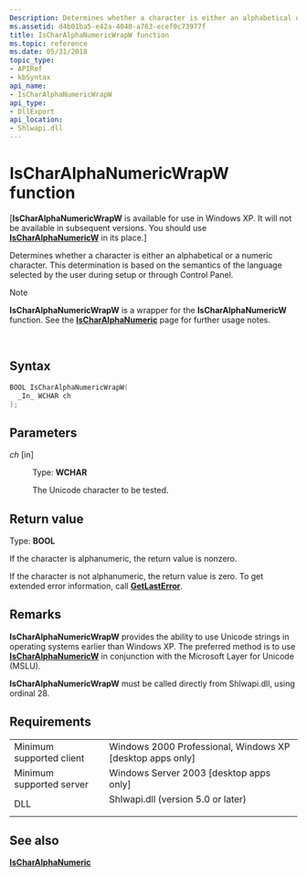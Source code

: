 ```yaml
---
Description: Determines whether a character is either an alphabetical or a numeric character.
ms.assetid: d4b01ba5-e42a-4040-a763-ecef0c73977f
title: IsCharAlphaNumericWrapW function
ms.topic: reference
ms.date: 05/31/2018
topic_type: 
- APIRef
- kbSyntax
api_name: 
- IsCharAlphaNumericWrapW
api_type: 
- DllExport
api_location: 
- Shlwapi.dll
---
```


# IsCharAlphaNumericWrapW function

\[**IsCharAlphaNumericWrapW** is available for use in Windows XP. It will not be available in subsequent versions. You should use [**IsCharAlphaNumericW**](https://msdn.microsoft.com/library/ms647483(v=VS.85).aspx) in its place.\]

Determines whether a character is either an alphabetical or a numeric character. This determination is based on the semantics of the language selected by the user during setup or through Control Panel.

> [!Note]  
> **IsCharAlphaNumericWrapW** is a wrapper for the **IsCharAlphaNumericW** function. See the [**IsCharAlphaNumeric**](https://msdn.microsoft.com/library/ms647483(v=VS.85).aspx) page for further usage notes.

 

## Syntax


```C++
BOOL IsCharAlphaNumericWrapW(
  _In_ WCHAR ch
);
```



## Parameters

<dl> <dt>

*ch* \[in\]
</dt> <dd>

Type: **WCHAR**

The Unicode character to be tested.

</dd> </dl>

## Return value

Type: **BOOL**

If the character is alphanumeric, the return value is nonzero.

If the character is not alphanumeric, the return value is zero. To get extended error information, call [**GetLastError**](https://msdn.microsoft.com/library/ms679360(v=VS.85).aspx).

## Remarks

**IsCharAlphaNumericWrapW** provides the ability to use Unicode strings in operating systems earlier than Windows XP. The preferred method is to use [**IsCharAlphaNumericW**](https://msdn.microsoft.com/library/ms647483(v=VS.85).aspx) in conjunction with the Microsoft Layer for Unicode (MSLU).

**IsCharAlphaNumericWrapW** must be called directly from Shlwapi.dll, using ordinal 28.

## Requirements



|                                     |                                                                                                               |
|-------------------------------------|---------------------------------------------------------------------------------------------------------------|
| Minimum supported client<br/> | Windows 2000 Professional, Windows XP \[desktop apps only\]<br/>                                        |
| Minimum supported server<br/> | Windows Server 2003 \[desktop apps only\]<br/>                                                          |
| DLL<br/>                      | <dl> <dt>Shlwapi.dll (version 5.0 or later)</dt> </dl> |



## See also

<dl> <dt>

[**IsCharAlphaNumeric**](https://msdn.microsoft.com/library/ms647483(v=VS.85).aspx)
</dt> </dl>

 

 




